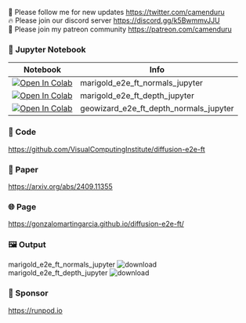 🐣 Please follow me for new updates https://twitter.com/camenduru <br />
🔥 Please join our discord server https://discord.gg/k5BwmmvJJU <br />
🥳 Please join my patreon community https://patreon.com/camenduru <br />

### 🍊 Jupyter Notebook

| Notebook | Info
| --- | --- |
[![Open In Colab](https://colab.research.google.com/assets/colab-badge.svg)](https://colab.research.google.com/github/camenduru/diffusion-e2e-ft-jupyter/blob/main/marigold_e2e_ft_normals_jupyter.ipynb) | marigold_e2e_ft_normals_jupyter
[![Open In Colab](https://colab.research.google.com/assets/colab-badge.svg)](https://colab.research.google.com/github/camenduru/diffusion-e2e-ft-jupyter/blob/main/marigold_e2e_ft_depth_jupyter.ipynb) | marigold_e2e_ft_depth_jupyter
[![Open In Colab](https://colab.research.google.com/assets/colab-badge.svg)](https://colab.research.google.com/github/camenduru/diffusion-e2e-ft-jupyter/blob/main/geowizard_e2e_ft_depth_normals_jupyter.ipynb) | geowizard_e2e_ft_depth_normals_jupyter

### 🧬 Code
https://github.com/VisualComputingInstitute/diffusion-e2e-ft

### 📄 Paper
https://arxiv.org/abs/2409.11355

### 🌐 Page
https://gonzalomartingarcia.github.io/diffusion-e2e-ft/

### 🖼 Output
marigold_e2e_ft_normals_jupyter
![download](https://github.com/user-attachments/assets/8a11a027-04b0-4584-bc7f-b4f18d0f127a)
marigold_e2e_ft_depth_jupyter
![download](https://github.com/user-attachments/assets/bc92801f-1b0c-4639-84fe-7eea58118476)

### 🏢 Sponsor
https://runpod.io
